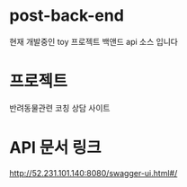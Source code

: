 # post-back-end

현재 개발중인 toy 프로젝트 백앤드 api 소스 입니다

# 프로젝트
반려동물관련 코칭 상담 사이트


# API 문서 링크 

http://52.231.101.140:8080/swagger-ui.html#/



